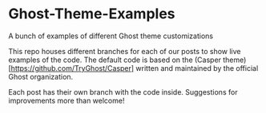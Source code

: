 # Ghost-Theme-Examples
A bunch of examples of different Ghost theme customizations

This repo houses different branches for each of our posts to show live examples of the code. The default code is based on the (Casper theme)[https://github.com/TryGhost/Casper] written and maintained by the official Ghost organization. 

Each post has their own branch with the code inside. Suggestions for improvements more than welcome!
